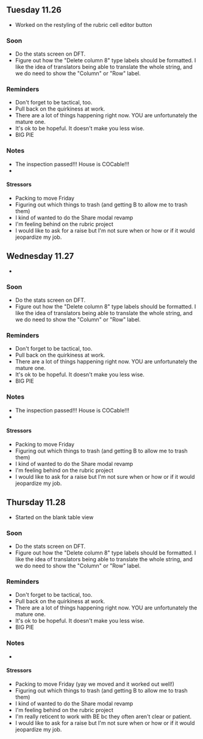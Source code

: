 ## Tuesday 11.26

- Worked on the restyling of the rubric cell editor button

### Soon

- Do the stats screen on DFT.
- Figure out how the "Delete column 8" type labels should be formatted. I like the idea of translators being able to translate the whole string, and we do need to show the "Column" or "Row" label.

### Reminders

- Don't forget to be tactical, too.
- Pull back on the quirkiness at work.
- There are a lot of things happening right now. YOU are unfortunately the mature one.
- It's ok to be hopeful. It doesn't make you less wise.
- BIG PIE

### Notes

- The inspection passed!!! House is COCable!!!
-

#### Stressors

- Packing to move Friday
- Figuring out which things to trash (and getting B to allow me to trash them)
- I kind of wanted to do the Share modal revamp
- I'm feeling behind on the rubric project
- I would like to ask for a raise but I'm not sure when or how or if it would jeopardize my job.

## Wednesday 11.27

- 

### Soon

- Do the stats screen on DFT.
- Figure out how the "Delete column 8" type labels should be formatted. I like the idea of translators being able to translate the whole string, and we do need to show the "Column" or "Row" label.

### Reminders

- Don't forget to be tactical, too.
- Pull back on the quirkiness at work.
- There are a lot of things happening right now. YOU are unfortunately the mature one.
- It's ok to be hopeful. It doesn't make you less wise.
- BIG PIE

### Notes

- The inspection passed!!! House is COCable!!!
-

#### Stressors

- Packing to move Friday
- Figuring out which things to trash (and getting B to allow me to trash them)
- I kind of wanted to do the Share modal revamp
- I'm feeling behind on the rubric project
- I would like to ask for a raise but I'm not sure when or how or if it would jeopardize my job.

## Thursday 11.28

- Started on the blank table view

### Soon

- Do the stats screen on DFT.
- Figure out how the "Delete column 8" type labels should be formatted. I like the idea of translators being able to translate the whole string, and we do need to show the "Column" or "Row" label.

### Reminders

- Don't forget to be tactical, too.
- Pull back on the quirkiness at work.
- There are a lot of things happening right now. YOU are unfortunately the mature one.
- It's ok to be hopeful. It doesn't make you less wise.
- BIG PIE

### Notes

-

#### Stressors

- Packing to move Friday (yay we moved and it worked out well!)
- Figuring out which things to trash (and getting B to allow me to trash them)
- I kind of wanted to do the Share modal revamp
- I'm feeling behind on the rubric project
- I'm really reticent to work with BE bc they often aren't clear or patient.
- I would like to ask for a raise but I'm not sure when or how or if it would jeopardize my job.
